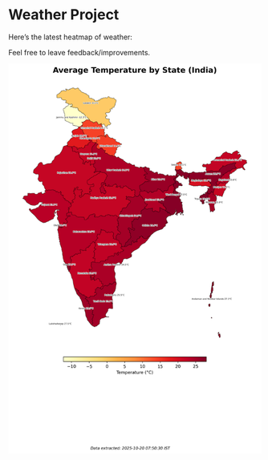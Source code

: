 # Weather Project

Here’s the latest heatmap of weather:

Feel free to leave feedback/improvements.

![India Heatmap](docs/assets/india_heatmap.png?v=F59C71)
